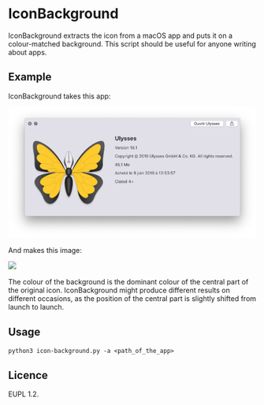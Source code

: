 # IconBackground

IconBackground extracts the icon from a macOS app and puts it on a colour-matched background. This script should be useful for anyone writing about apps.

## Example

IconBackground takes this app:

![](example-1.jpg)

And makes this image:

![](example-2.jpg)

The colour of the background is the dominant colour of the central part of the original icon. IconBackground might produce different results on different occasions, as the position of the central part is slightly shifted from launch to launch.

## Usage

	python3 icon-background.py -a <path_of_the_app>
	
## Licence

EUPL 1.2.